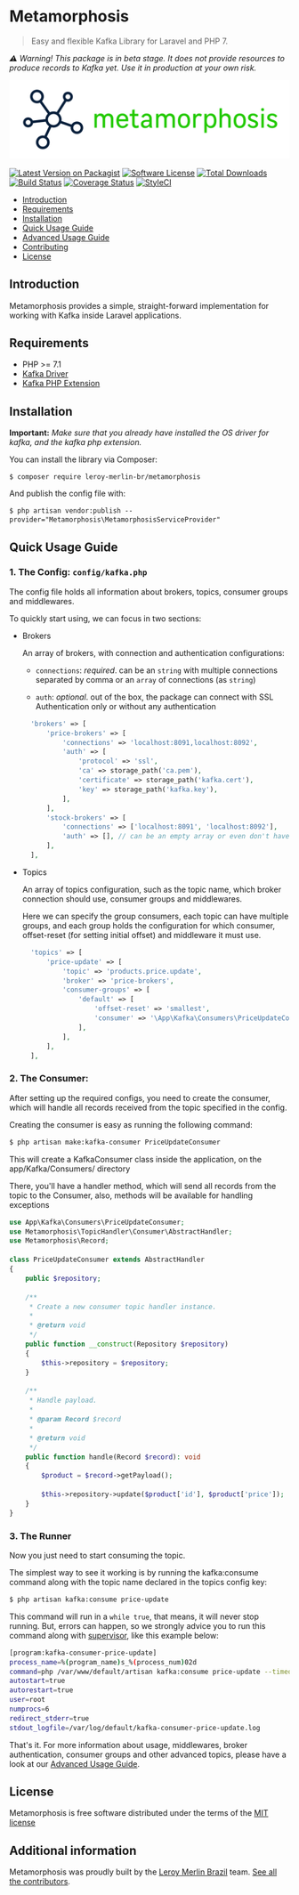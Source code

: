 # Metamorphosis

> Easy and flexible Kafka Library for Laravel and PHP 7.

_:warning: Warning! This package is in beta stage. It does not provide resources to produce records to Kafka yet. Use it in production at your own risk._

![Metamorphosis](./docs/logo.png)

[![Latest Version on Packagist](https://img.shields.io/packagist/v/leroy-merlin-br/metamorphosis.svg?style=flat-square)](https://packagist.org/packages/leroy-merlin-br/metamorphosis)
[![Software License](https://img.shields.io/badge/license-MIT-brightgreen.svg?style=flat-square)](LICENSE.md)
[![Total Downloads](https://img.shields.io/packagist/dt/leroy-merlin-br/metamorphosis.svg?style=flat-square)](https://packagist.org/packages/leroy-merlin-br/metamorphosis)
[![Build Status](https://travis-ci.org/leroy-merlin-br/metamorphosis.svg?branch=master)](https://travis-ci.org/leroy-merlin-br/metamorphosis)
[![Coverage Status](https://coveralls.io/repos/github/leroy-merlin-br/metamorphosis/badge.svg?branch=master)](https://coveralls.io/github/leroy-merlin-br/metamorphosis?branch=master)
[![StyleCI](https://styleci.io/repos/143462354/shield?branch=master)](https://styleci.io/repos/143462354)


- [Introduction](#introduction)
- [Requirements](#requirements)
- [Installation](#installation)
- [Quick Usage Guide](#quick-usage-guide)
- [Advanced Usage Guide](docs/advanced.md)
- [Contributing](docs/CONTRIBUTING.md)
- [License](#license)


<a name="introduction"></a>
## Introduction

Metamorphosis provides a simple, straight-forward implementation for working with Kafka inside Laravel applications.

<a name="requirements"></a>
## Requirements

- PHP >= 7.1
- [Kafka Driver](https://github.com/edenhill/librdkafka)
- [Kafka PHP Extension](https://github.com/arnaud-lb/php-rdkafka)

<a name="installation"></a>
## Installation

**Important:** *Make sure that you already have installed the OS driver for kafka, and the kafka php extension.*


You can install the library via Composer:

```
$ composer require leroy-merlin-br/metamorphosis
```

And publish the config file with:

```
$ php artisan vendor:publish --provider="Metamorphosis\MetamorphosisServiceProvider"
```

<a name="quick-usage-guide"></a>
## Quick Usage Guide

### 1. The Config: `config/kafka.php`

The config file holds all information about brokers, topics, consumer groups and middlewares.

To quickly start using, we can focus in two sections:
- Brokers

    An array of brokers, with connection and authentication configurations:

    - `connections`: *required*. can be an `string` with multiple connections separated by comma or an `array` of connections (as `string`)

    - `auth`: *optional*. out of the box, the package can connect with SSL Authentication only or without any authentication

    ```php
      'brokers' => [
          'price-brokers' => [
              'connections' => 'localhost:8091,localhost:8092',
              'auth' => [
                  'protocol' => 'ssl',
                  'ca' => storage_path('ca.pem'),
                  'certificate' => storage_path('kafka.cert'),
                  'key' => storage_path('kafka.key'),
              ],
          ],
          'stock-brokers' => [
              'connections' => ['localhost:8091', 'localhost:8092'],
              'auth' => [], // can be an empty array or even don't have this key in the broker config
          ],
      ],
    ```

- Topics

    An array of topics configuration, such as the topic name, which broker connection should use, consumer groups and middlewares.

    Here we can specify the group consumers, each topic can have multiple groups, 
    and each group holds the configuration for which consumer, offset-reset (for setting initial offset) and middleware it must use.

    ```php
      'topics' => [
          'price-update' => [
              'topic' => 'products.price.update',
              'broker' => 'price-brokers',
              'consumer-groups' => [
                  'default' => [
                      'offset-reset' => 'smallest',
                      'consumer' => '\App\Kafka\Consumers\PriceUpdateConsumer',
                  ],
              ],
          ],
      ],
    ```

### 2. The Consumer:
    
After setting up the required configs, you need to create the consumer, which will handle all records received
from the topic specified in the config.

Creating the consumer is easy as running the following command: 
```bash
$ php artisan make:kafka-consumer PriceUpdateConsumer
```
This will create a KafkaConsumer class inside the application, on the app/Kafka/Consumers/ directory

There, you'll have a handler method, which will send all records from the topic to the Consumer,
also, methods will be available for handling exceptions

```php
use App\Kafka\Consumers\PriceUpdateConsumer;
use Metamorphosis\TopicHandler\Consumer\AbstractHandler;
use Metamorphosis\Record;

class PriceUpdateConsumer extends AbstractHandler
{
    public $repository;

    /**
     * Create a new consumer topic handler instance.
     *
     * @return void
     */
    public function __construct(Repository $repository)
    {
        $this->repository = $repository;
    }

    /**
     * Handle payload.
     *
     * @param Record $record
     *
     * @return void
     */
    public function handle(Record $record): void
    {
        $product = $record->getPayload();

        $this->repository->update($product['id'], $product['price']);
    }
}
```


### 3. The Runner

Now you just need to start consuming the topic.

The simplest way to see it working is by running the kafka:consume command along with the topic name
declared in the topics config key:

```bash
$ php artisan kafka:consume price-update
```

This command will run in a `while true`, that means, it will never stop running.
But, errors can happen, so we strongly advice you to run this command along with [supervisor](http://supervisord.org/running.html),
like this example below:
```bash
[program:kafka-consumer-price-update]
process_name=%(program_name)s_%(process_num)02d
command=php /var/www/default/artisan kafka:consume price-update --timeout=-1
autostart=true
autorestart=true
user=root
numprocs=6
redirect_stderr=true
stdout_logfile=/var/log/default/kafka-consumer-price-update.log
```

That's it. For more information about usage, middlewares, broker authentication, consumer groups and other advanced topics, please have a look at our [Advanced Usage Guide](docs/advanced.md).

<a name="license"></a>
## License

Metamorphosis is free software distributed under the terms of the [MIT license](http://opensource.org/licenses/MIT)

<a name="additional_information"></a>
## Additional information

Metamorphosis was proudly built by the [Leroy Merlin Brazil](https://github.com/leroy-merlin-br) team. [See all the contributors](https://github.com/leroy-merlin-br/metamorphosis/graphs/contributors).
